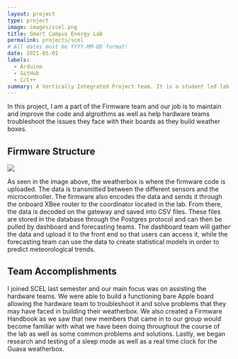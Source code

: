 ```yaml
---
layout: project
type: project
image: images/scel.png
title: Smart Campus Energy Lab
permalink: projects/scel
# All dates must be YYYY-MM-DD format!
date: 2021-05-01
labels:
  - Arduino
  - GitHub
  - C/C++
summary: A Vertically Integrated Project team. It is a student led lab that creates weatherboxes which collect meteorological data aiding in UH Manoa's renewable energy goals.
---
```


In this project, I am a part of the Firmware team and our job is to maintain and improve the code and algroithms as well as help hardware teams troubleshoot the issues they face with their boards as they build weather boxes.

## Firmware Structure

<img class="ui image" src="{{ site.baseurl }}/images/firmware.png">

As seen in the image above, the weatherbox is where the firmware code is uploaded. The data is transmitted between the different sensors and the microcontroller. The firmware also encodes the data and sends it through the onboard XBee router to the coordinator located in the lab. From there, the data is decoded on the gateway and saved into CSV files. These files are stored in the database through the Postgres protocol and can then be pulled by dashboard and forecasting teams. The dashboard team will gather the data and upload it to the front end so that users can access it, while the forecasting team can use the data to create statistical models in order to predict meteorological trends.

## Team Accomplishments

I joined SCEL last semester and our main focus was on assisting the hardware teams. We were able to build a functioning bare Apple board allowing the hardware team to troubleshoot it and solve problems that they may have faced in building their weatherbox. We also created a Firmware Handbook as we saw that new members that came in to our group would become familiar with what we have been doing throughout the course of the lab as well as some common problems and solutions. Lastly, we began research and testing of a sleep mode as well as a real time clock for the Guava weatherbox.
